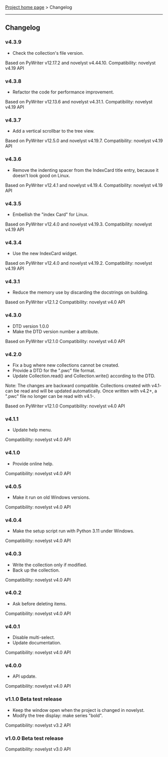 [Project home page](index) > Changelog

------------------------------------------------------------------------

## Changelog

### v4.3.9

- Check the collection's file version.

Based on PyWriter v12.17.2 and novelyst v4.44.10. 
Compatibility: novelyst v4.19 API

### v4.3.8

- Refactor the code for performance improvement.

Based on PyWriter v12.13.6 and novelyst v4.31.1. 
Compatibility: novelyst v4.19 API

### v4.3.7

- Add a vertical scrollbar to the tree view.

Based on PyWriter v12.5.0 and novelyst v4.19.7. 
Compatibility: novelyst v4.19 API

### v4.3.6

- Remove the indenting spacer from the IndexCard title entry, because it doesn't look good on Linux.

Based on PyWriter v12.4.1 and novelyst v4.19.4. 
Compatibility: novelyst v4.19 API

### v4.3.5

- Embellish the "index Card" for Linux.

Based on PyWriter v12.4.0 and novelyst v4.19.3. 
Compatibility: novelyst v4.19 API

### v4.3.4

- Use the new IndexCard widget.

Based on PyWriter v12.4.0 and novelyst v4.19.2. 
Compatibility: novelyst v4.19 API

### v4.3.1

- Reduce the memory use by discarding the docstrings on building.

Based on PyWriter v12.1.2
Compatibility: novelyst v4.0 API

### v4.3.0

- DTD version 1.0.0
- Make the DTD version number a <collection> attribute.

Based on PyWriter v12.1.0
Compatibility: novelyst v4.0 API

### v4.2.0

- Fix a bug where new collections cannot be created.
- Provide a DTD for the ".pwc" file format.
- Update Collection.read() and Collection.write() according to the DTD.

Note: The changes are backward compatible. Collections created with v4.1- 
can be read and will be updated automatically.
Once written with v4.2+, a ".pwc" file no longer can be read with v4.1-.

Based on PyWriter v12.1.0
Compatibility: novelyst v4.0 API

### v4.1.1

- Update help menu.

Compatibility: novelyst v4.0 API

### v4.1.0

- Provide online help.

Compatibility: novelyst v4.0 API

### v4.0.5

- Make it run on old Windows versions.

Compatibility: novelyst v4.0 API

### v4.0.4

- Make the setup script run with Python 3.11 under Windows.

Compatibility: novelyst v4.0 API

### v4.0.3

- Write the collection only if modified.
- Back up the collection.

Compatibility: novelyst v4.0 API

### v4.0.2

- Ask before deleting items.

Compatibility: novelyst v4.0 API

### v4.0.1

- Disable multi-select. 
- Update documentation.

Compatibility: novelyst v4.0 API

### v4.0.0

- API update. 

Compatibility: novelyst v4.0 API

### v1.1.0 Beta test release

- Keep the window open when the project is changed in novelyst.
- Modify the tree display: make series "bold".

Compatibility: novelyst v3.2 API

### v1.0.0 Beta test release

Compatibility: novelyst v3.0 API



